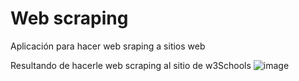 # Web scraping
Aplicación para hacer web sraping a sitios web

Resultando de hacerle web scraping al sitio de w3Schools
![image](https://github.com/user-attachments/assets/303a0305-4240-4d5e-8148-942a9dbd6952)

